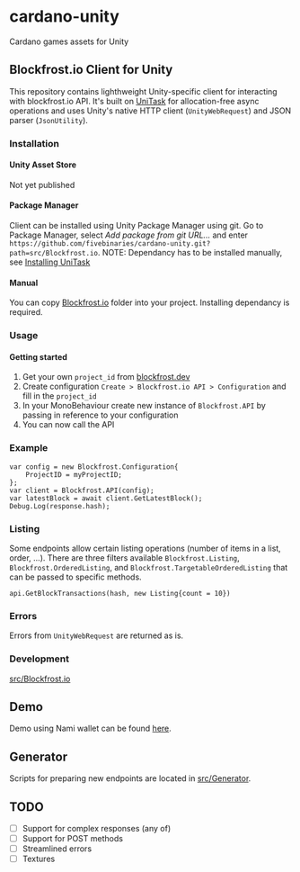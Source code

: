 # cardano-unity
Cardano games assets for Unity

## Blockfrost.io Client for Unity

This repository contains lighthweight Unity-specific client for interacting with blockfrost.io API. It's built on [UniTask](https://github.com/Cysharp/UniTask) for allocation-free async operations and uses Unity's native HTTP client (`UnityWebRequest`) and JSON parser (`JsonUtility`).

### Installation

#### Unity Asset Store

Not yet published

#### Package Manager

Client can be installed using Unity Package Manager using git. Go to Package Manager, select *Add package from git URL...* and enter
`https://github.com/fivebinaries/cardano-unity.git?path=src/Blockfrost.io`.
NOTE: Dependancy has to be installed manually, see [Installing UniTask](https://github.com/Cysharp/UniTask#install-via-git-url)

#### Manual

You can copy [Blockfrost.io](src/Blockfrost.io) folder into your project. Installing dependancy is required.

### Usage

#### Getting started

1. Get your own `project_id` from [blockfrost.dev](https://blockfrost.dev/docs/overview/getting-started#creating-first-project)
2. Create configuration `Create > Blockfrost.io API > Configuration` and fill in the `project_id`
3. In your MonoBehaviour create new instance of `Blockfrost.API` by passing in reference to your configuration
4. You can now call the API

### Example

```
var config = new Blockfrost.Configuration{
	ProjectID = myProjectID;
};
var client = Blockfrost.API(config);
var latestBlock = await client.GetLatestBlock();
Debug.Log(response.hash);
```

### Listing

Some endpoints allow certain listing operations (number of items in a list, order, ...). There are three filters available
`Blockfrost.Listing`, `Blockfrost.OrderedListing`, and `Blockfrost.TargetableOrderedListing` that can be passed to specific methods.

```
api.GetBlockTransactions(hash, new Listing{count = 10})
```

### Errors

Errors from `UnityWebRequest` are returned as is.

### Development

[src/Blockfrost.io](src/Blockfrost.io)

## Demo

Demo using Nami wallet can be found [here](src/Examples).

## Generator

Scripts for preparing new endpoints are located in [src/Generator](src/Generator).

## TODO

- [ ] Support for complex responses (any of)
- [ ] Support for POST methods
- [ ] Streamlined errors
- [ ] Textures
